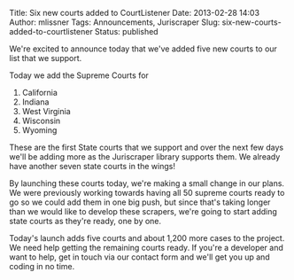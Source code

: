 Title: Six new courts added to CourtListener
Date: 2013-02-28 14:03
Author: mlissner
Tags: Announcements, Juriscraper
Slug: six-new-courts-added-to-courtlistener
Status: published

We're excited to announce today that we've added five new courts to our
list that we support.

Today we add the Supreme Courts for

1.  California
2.  Indiana
3.  West Virginia
4.  Wisconsin
5.  Wyoming

These are the first State courts that we support and over the next few
days we'll be adding more as the Juriscraper library supports them. We
already have another seven state courts in the wings!

By launching these courts today, we're making a small change in our
plans. We were previously working towards having all 50 supreme courts
ready to go so we could add them in one big push, but since that's
taking longer than we would like to develop these scrapers, we're going
to start adding state courts as they're ready, one by one.

Today's launch adds five courts and about 1,200 more cases to the
project. We need help getting the remaining courts ready. If you're a
developer and want to help, get in touch via our contact form and we'll
get you up and coding in no time.

